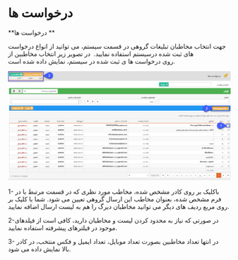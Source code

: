 # درخواست ها

**درخواست ها **

جهت انتخاب مخاطبان تبلیغات گروهی در قسمت سیستم، می توانید از انواع درخواست های ثبت شده درسیستم استفاده نمایید.  در تصویر زیر انتخاب مخاطبین از روی درخواست ها ی ثبت شده در سیستم، نمایش داده شده است.

![](advertising-selecting-audience-system-tickets.png)

1- باکلیک بر روی کادر مشخص شده، مخاطب مورد نظری که در قسمت مرتبط با در فرم مشخص شده، بعنوان مخاطب این ارسال گروهی تعیین می شود. شما با کلیک بر روی مربع ردیف های دیگر می توانید مخاطبان دیرگ را هم به لیست ارسال اضافه نمایید.

2-در صورتی که نیاز به محدود کردن لیست و مخاطبان دارید، کافی است از فیلدهای موجود در فیلترهای پیشرفته استفاده نمایید.

3- در انتها تعداد مخاطبین بصورت تعداد موبایل، تعداد ایمیل و فکس منتخب، در کادر بالا نمایش داده می شود.